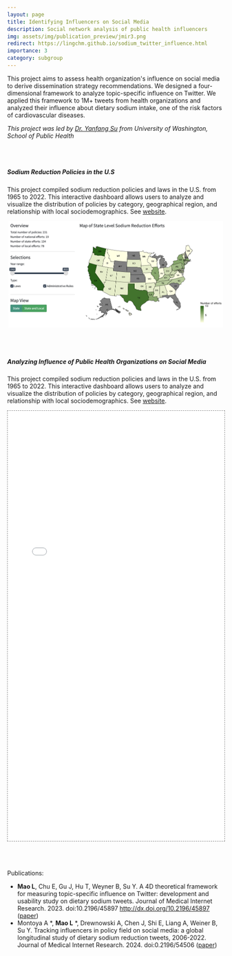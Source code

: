 ```yaml
---
layout: page
title: Identifying Influencers on Social Media
description: Social network analysis of public health influencers
img: assets/img/publication_preview/jmir3.png
redirect: https://lingchm.github.io/sodium_twitter_influence.html
importance: 3
category: subgroup
---
```


This project aims to assess health organization's influence on social media to derive dissemination strategy recommendations. We designed a four-dimensional framework to analyze topic-specific influence on Twitter. We applied this framework to 1M+ tweets from health organizations and analyzed their influence about dietary sodium intake, one of the risk factors of cardiovascular diseases. 

*This project was led by [Dr. Yanfang Su](https://globalhealth.washington.edu/faculty/yanfang-su) from University of Washington, School of Public Health*

<br><br>

##### Sodium Reduction Policies in the U.S

This project compiled sodium reduction policies and laws in the U.S. from 1965 to 2022. This interactive dashboard allows users to analyze and visualize the distribution of policies by category, geographical region, and relationship with local sociodemographics. See [website](https://us-sodium-policies.shinyapps.io/Rshiny/).

<div style="text-align: center;">
<img src="../assets/img/projects/sodium-dashboard.png" alt="sodium-dashboard" width="500"/>
</div>

<br><br>

##### Analyzing Influence of Public Health Organizations on Social Media

This project compiled sodium reduction policies and laws in the U.S. from 1965 to 2022. This interactive dashboard allows users to analyze and visualize the distribution of policies by category, geographical region, and relationship with local sociodemographics. See [website](https://lingchm.github.io/sodium_twitter_influence.html).

<!-- <div style="text-align: center;">
<img src="assets/img/projects/sodium-dashboard.png" alt="sodium-dashboard" width="500"/>
</div> -->

<div class="l-page">
  <iframe src="{{ 'assets/plotly/sodium_twitter_influence.html' | relative_url }}" frameborder='0' scrolling='yes' height="1000px" width="100%" style="border: 1px dashed grey;"></iframe>
</div>

<br><br>


Publications:
- **Mao L**, Chu E, Gu J, Hu T, Weyner B, Su Y. A 4D theoretical framework for measuring topic-specific influence on Twitter: development and usability study on dietary sodium tweets. Journal of Medical Internet Research. 2023. doi:10.2196/45897 http://dx.doi.org/10.2196/45897 ([paper](https://www.jmir.org/2023/1/e45897/))
- Montoya A *, **Mao L** *, Drewnowski A, Chen J, Shi E, Liang A, Weiner B, Su Y. Tracking influencers in policy field on social media: a global longitudinal study of dietary sodium reduction tweets, 2006-2022. Journal of Medical Internet Research. 2024. doi:0.2196/54506 ([paper](https://www.jmir.org/2023/1/e45897/))
